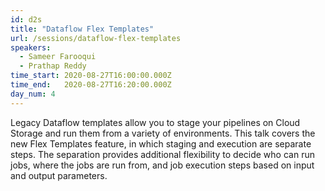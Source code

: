 ```yaml
---
id: d2s
title: "Dataflow Flex Templates"
url: /sessions/dataflow-flex-templates
speakers:
  - Sameer Farooqui
  - Prathap Reddy
time_start: 2020-08-27T16:00:00.000Z
time_end:   2020-08-27T16:20:00.000Z
day_num: 4
---
```

Legacy Dataflow templates allow you to stage your pipelines on Cloud Storage and run them from a variety of environments. This talk covers the new Flex Templates feature, in which staging and execution are separate steps. The separation provides additional flexibility to decide who can run jobs, where the jobs are run from, and job execution steps based on input and output parameters.

